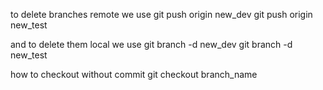 to delete branches remote 
we use 
git push origin new_dev
git push origin new_test

and to delete them local 
we use 
git branch -d new_dev
git branch -d new_test


how to checkout without commit 
git checkout branch_name 
